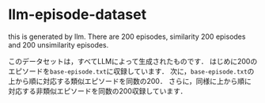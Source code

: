 # llm-episode-dataset
this is generated by llm. There are 200 episodes, similarity 200 episodes and 200 unsimilarity episodes.

このデータセットは，すべてLLMによって生成されたものです．
はじめに200のエピソードを`base-episode.txt`に収録しています．
次に，`base-episode.txt`の上から順に対応する類似エピソードを同数の200．
さらに，同様に上から順に対応する非類似エピソードを同数の200収録しています．